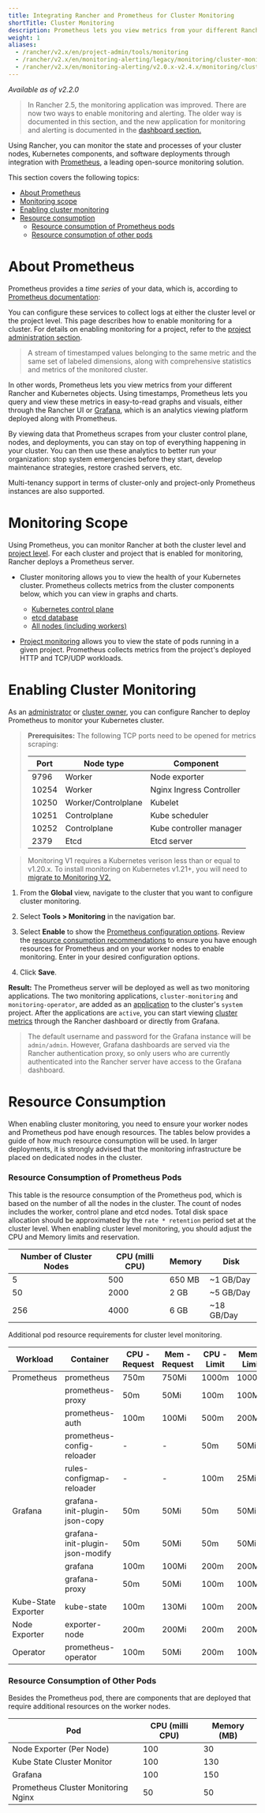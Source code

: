 ```yaml
---
title: Integrating Rancher and Prometheus for Cluster Monitoring
shortTitle: Cluster Monitoring
description: Prometheus lets you view metrics from your different Rancher and Kubernetes objects. Learn about the scope of monitoring and how to enable cluster monitoring
weight: 1
aliases:
  - /rancher/v2.x/en/project-admin/tools/monitoring
  - /rancher/v2.x/en/monitoring-alerting/legacy/monitoring/cluster-monitoring
  - /rancher/v2.x/en/monitoring-alerting/v2.0.x-v2.4.x/monitoring/cluster-monitoring
---
```


_Available as of v2.2.0_

> In Rancher 2.5, the monitoring application was improved. There are now two ways to enable monitoring and alerting. The older way is documented in this section, and the new application for monitoring and alerting is documented in the [dashboard section.]({{<baseurl>}}/rancher/v2.x/en/dashboard/monitoring-alerting)

Using Rancher, you can monitor the state and processes of your cluster nodes, Kubernetes components, and software deployments through integration with [Prometheus](https://prometheus.io/), a leading open-source monitoring solution.

This section covers the following topics:

- [About Prometheus](#about-prometheus)
- [Monitoring scope](#monitoring-scope)
- [Enabling cluster monitoring](#enabling-cluster-monitoring)
- [Resource consumption](#resource-consumption)
  - [Resource consumption of Prometheus pods](#resource-consumption-of-prometheus-pods)
  - [Resource consumption of other pods](#resource-consumption-of-other-pods)

# About Prometheus

Prometheus provides a _time series_ of your data, which is, according to [Prometheus documentation](https://prometheus.io/docs/concepts/data_model/):

You can configure these services to collect logs at either the cluster level or the project level. This page describes how to enable monitoring for a cluster. For details on enabling monitoring for a project, refer to the [project administration section]({{<baseurl>}}/rancher/v2.x/en/project-admin/tools/monitoring/).

>A stream of timestamped values belonging to the same metric and the same set of labeled dimensions, along with comprehensive statistics and metrics of the monitored cluster.

In other words, Prometheus lets you view metrics from your different Rancher and Kubernetes objects. Using timestamps, Prometheus lets you query and view these metrics in easy-to-read graphs and visuals, either through the Rancher UI or [Grafana](https://grafana.com/), which is an analytics viewing platform deployed along with Prometheus.

By viewing data that Prometheus scrapes from your cluster control plane, nodes, and deployments, you can stay on top of everything happening in your cluster. You can then use these analytics to better run your organization: stop system emergencies before they start, develop maintenance strategies, restore crashed servers, etc.

Multi-tenancy support in terms of cluster-only and project-only Prometheus instances are also supported.

# Monitoring Scope

Using Prometheus, you can monitor Rancher at both the cluster level and [project level]({{<baseurl>}}/rancher/v2.x/en/project-admin/tools/monitoring/). For each cluster and project that is enabled for monitoring, Rancher deploys a Prometheus server.

- Cluster monitoring allows you to view the health of your Kubernetes cluster. Prometheus collects metrics from the cluster components below, which you can view in graphs and charts.

    - [Kubernetes control plane]({{<baseurl>}}/rancher/v2.x/en/monitoring-alerting/legacy/monitoring/cluster-monitoring/cluster-metrics/#kubernetes-components-metrics)
    - [etcd database]({{<baseurl>}}/rancher/v2.x/en/monitoring-alerting/legacy/monitoring/cluster-monitoring/cluster-metrics/#etcd-metrics)
    - [All nodes (including workers)]({{<baseurl>}}/rancher/v2.x/en/monitoring-alerting/legacy/monitoring/cluster-monitoring/cluster-metrics/#cluster-metrics)

- [Project monitoring]({{<baseurl>}}/rancher/v2.x/en/project-admin/tools/monitoring/) allows you to view the state of pods running in a given project. Prometheus collects metrics from the project's deployed HTTP and TCP/UDP workloads.

# Enabling Cluster Monitoring

As an [administrator]({{<baseurl>}}/rancher/v2.x/en/admin-settings/rbac/global-permissions/) or [cluster owner]({{<baseurl>}}/rancher/v2.x/en/admin-settings/rbac/cluster-project-roles/#cluster-roles), you can configure Rancher to deploy Prometheus to monitor your Kubernetes cluster.

> **Prerequisites:** The following TCP ports need to be opened for metrics scraping:
>
> | Port | Node type | Component |
> | --- | --- | --- |
> | 9796 | Worker | Node exporter |
> | 10254 | Worker | Nginx Ingress Controller |
> | 10250 | Worker/Controlplane | Kubelet |
> | 10251 | Controlplane | Kube scheduler |
> | 10252 | Controlplane | Kube controller manager |
> | 2379 | Etcd | Etcd server |

> Monitoring V1 requires a Kubernetes verison less than or equal to v1.20.x. To install monitoring on Kubernetes v1.21+, you will need to [migrate to Monitoring V2.]({{<baseurl>}}/rancher/v2.5/en/monitoring-alerting/migrating/)

1. From the **Global** view, navigate to the cluster that you want to configure cluster monitoring.

1. Select **Tools > Monitoring** in the navigation bar.

1. Select **Enable** to show the [Prometheus configuration options]({{<baseurl>}}/rancher/v2.x/en/monitoring-alerting/legacy/monitoring/cluster-monitoring/prometheus/). Review the [resource consumption recommendations](#resource-consumption) to ensure you have enough resources for Prometheus and on your worker nodes to enable monitoring. Enter in your desired configuration options.

1. Click **Save**.

**Result:** The Prometheus server will be deployed as well as two monitoring applications. The two monitoring applications, `cluster-monitoring` and `monitoring-operator`, are added as an [application]({{<baseurl>}}/rancher/v2.x/en/catalog/apps/) to the cluster's `system` project. After the applications are `active`, you can start viewing [cluster metrics]({{<baseurl>}}/rancher/v2.x/en/monitoring-alerting/legacy/monitoring/cluster-monitoring/cluster-metrics/) through the Rancher dashboard or directly from Grafana.

> The default username and password for the Grafana instance will be `admin/admin`. However, Grafana dashboards are served via the Rancher authentication proxy, so only users who are currently authenticated into the Rancher server have access to the Grafana dashboard.

# Resource Consumption

When enabling cluster monitoring, you need to ensure your worker nodes and Prometheus pod have enough resources. The tables below provides a guide of how much resource consumption will be used. In larger deployments, it is strongly advised that the monitoring infrastructure be placed on dedicated nodes in the cluster.

### Resource Consumption of Prometheus Pods

This table is the resource consumption of the Prometheus pod, which is based on the number of all the nodes in the cluster. The count of nodes includes the worker, control plane and etcd nodes. Total disk space allocation should be approximated by the `rate * retention` period set at the cluster level. When enabling cluster level monitoring, you should adjust the CPU and Memory limits and reservation.

Number of Cluster Nodes | CPU (milli CPU) | Memory | Disk
------------------------|-----|--------|------
5 | 500 | 650 MB | ~1 GB/Day
50| 2000 | 2 GB | ~5 GB/Day
256| 4000 | 6 GB | ~18 GB/Day

Additional pod resource requirements for cluster level monitoring.

| Workload            |      Container                  | CPU - Request | Mem - Request | CPU - Limit | Mem - Limit | Configurable |
|---------------------|---------------------------------|---------------|---------------|-------------|-------------|--------------|
| Prometheus          | prometheus                      |     750m      |     750Mi     |    1000m    |    1000Mi   |       Y      |
|                     | prometheus-proxy                |      50m      |      50Mi     |     100m    |     100Mi   |       Y      |
|                     | prometheus-auth                 |     100m      |     100Mi     |     500m    |     200Mi   |       Y      |
|                     | prometheus-config-reloader      |       -       |       -       |      50m    |      50Mi   |       N      |
|                     | rules-configmap-reloader        |       -       |       -       |     100m    |      25Mi   |       N      |
| Grafana             | grafana-init-plugin-json-copy   |      50m      |      50Mi     |      50m    |      50Mi   |       Y      |
|                     | grafana-init-plugin-json-modify |      50m      |      50Mi     |      50m    |      50Mi   |       Y      |
|                     | grafana                         |     100m      |     100Mi     |     200m    |     200Mi   |       Y      |
|                     | grafana-proxy                   |      50m      |      50Mi     |     100m    |     100Mi   |       Y      |
| Kube-State Exporter | kube-state                      |     100m      |     130Mi     |     100m    |     200Mi   |       Y      |
| Node Exporter       | exporter-node                   |     200m      |     200Mi     |     200m    |     200Mi   |       Y      |
| Operator            | prometheus-operator             |     100m      |      50Mi     |     200m    |     100Mi   |       Y      |


### Resource Consumption of Other Pods

Besides the Prometheus pod, there are components that are deployed that require additional resources on the worker nodes.

Pod | CPU (milli CPU) | Memory (MB)
----|-----------------|------------
Node Exporter (Per Node) | 100 | 30
Kube State Cluster Monitor | 100 | 130
Grafana | 100 | 150
Prometheus Cluster Monitoring Nginx | 50 | 50
